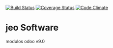 [![Build Status](https://travis-ci.org/jobiols/odoo-addons.svg?branch=9.0)](https://travis-ci.org/jobiols/odoo-addons)
[![Coverage Status](https://coveralls.io/repos/jobiols/odoo-addons/badge.svg?branch=9.0&service=github)](https://coveralls.io/github/jobiols/odoo-addons?branch=9.0)
[![Code Climate](https://codeclimate.com/github/jobiols/odoo-addons/badges/gpa.svg)](https://codeclimate.com/github/jobiols/odoo-addons)

# jeo Software

modulos odoo v9.0